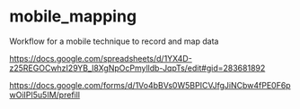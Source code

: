 # mobile_mapping
Workflow for a mobile technique to record and map data 

https://docs.google.com/spreadsheets/d/1YX4D-z25REGOCwhzI29YB_l8XgNpOcPmylldb-JqpTs/edit#gid=283681892

https://docs.google.com/forms/d/1Vo4bBVs0W5BPICVJfgJiNCbw4fPE0F6pwOiIPI5u5IM/prefill
